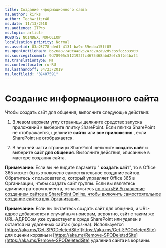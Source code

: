 ```yaml
---
title: Создание информационного сайта
ms.author: kirks
author: Techwriter40
ms.date: 11/13/2018
ms.audience: ITPro
ms.topic: article
ROBOTS: NOINDEX, NOFOLLOW
localization_priority: Normal
ms.assetid: 03a23778-ded1-4131-ba9c-59ecba15ff05
ms.openlocfilehash: b526a87740c44d2b247c202a92d9c35f85383500
ms.sourcegitcommit: 9d78905c512192ffc4675468abd2efc5f2e4baf4
ms.translationtype: MT
ms.contentlocale: ru-RU
ms.lasthandoff: 04/23/2019
ms.locfileid: "32407591"
---
```

# <a name="create-a-communication-site"></a>Создание информационного сайта

Чтобы создать сайт для общения, выполните следующие действия: 
  
1. В левом верхнем углу страницы щелкните средство запуска приложений и выберите плитку SharePoint. Если плитка SharePoint не отображается, щелкните **сайты** или **все приложения** , если SharePoint не отображается. 
    
2. В верхней части страницы SharePoint щелкните **создать сайт** и выберите **сайт для общения**. Выполните действия, описанные в мастере создания сайта. 
    
 **Примечание**: Если вы не видите параметр " **создать сайт**", то в Office 365 может быть отключено самостоятельное создание сайтов. Обратитесь к пользователю, который управляет Office 365 в Организации, чтобы создать сайт группы. Если вы являетесь администратором клиента, ознакомьтесь [со статьЕй Управление созданием сайтов в SharePoint Online, чтобы включить самостоятельное создание сайтов для Организации.](https://go.microsoft.com/fwlink/?linkid=2018780)
  
 **Примечание:** Если вы пытаетесь создать сайт для общения, и URL-адрес добавляется к случайным номерам, вероятно, сайт с таким же URL-АДРЕСом уже существует в среде SharePoint или удален и остается на удаленных сайтах (корзина). Используется [https://aka.ms/Get-SPODeletedSite](https://aka.ms/Get-SPODeletedSite) для оценки корзины и [https://aka.ms/Remove-SPODeletedSite](https://aka.ms/Remove-SPODeletedSite) удаления сайта из корзины. 
  

